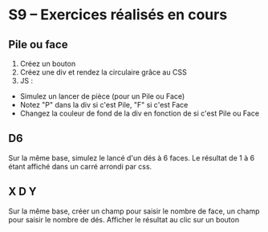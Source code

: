 # S9 – Exercices réalisés en cours

## Pile ou face

1. Créez un bouton
2. Créez une div et rendez la circulaire grâce au CSS
3. JS : 
  - Simulez un lancer de pièce (pour un Pile ou Face)
  - Notez "P" dans la div si c'est Pile, "F" si c'est Face
  - Changez la couleur de fond de la div en fonction de si c'est Pile ou Face


## D6

Sur la même base, simulez le lancé d'un dés à 6 faces. Le résultat de 1 à 6 étant affiché dans un carré arrondi par css.


## X D Y

Sur la même base, créer un champ pour saisir le nombre de face, un champ pour saisir le nombre de dés. Afficher le résultat au clic sur un bouton

